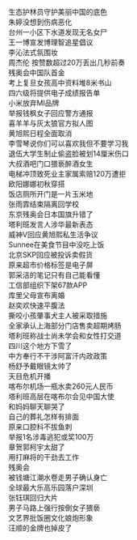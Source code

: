 生态护林员守护美丽中国的底色  
朱婷没想到伤病恶化  
台州一小区下水道发现无名女尸  
王一博宣发博理智追星倡议  
李沁法式氛围妆  
周杰伦 按赞数超过20万丢出几秒前奏  
残奥会中国队首金  
考上复旦女孩高中资料堆8米书山  
四六级将提供电子成绩报告单  
小米放弃MI品牌  
举报钱枫女子回应警方通报  
喜羊羊与灰太狼官方拟人图  
黄旭熙日程全面取消  
李雪琴说你们可以喜欢我但不要学习我  
退伍大学生制止偷盗脸被划14厘米伤口  
大叔酒吧门口猥亵醉酒女生  
电梯冲顶致死业主家属索赔120万遭拒  
欧阳娜娜初秋穿搭  
饭店厕所开门是一片玉米地  
张雨霏结束隔离回学校  
东京残奥会日本国旗升错了  
塔利班发言人涉华最新表态  
威神V回应黄旭熙私生活争议  
Sunnee在美食节目中没吃上饭  
北京SKP回应被投诉卖假货  
原来超市价格标签是电子屏  
郭采洁的笔记只有自己能看懂  
工信部组织下架67款APP  
库里父母宣布离婚  
赵奕欢快速平腹法  
撕咬小孩肇事犬主人被采取措施  
全家承认上海部分门店售卖超期烤肠  
塔利班称战士尚未学会和女性打交道  
四川这个地方下雪了  
中方奉行不干涉阿富汗内政政策  
杨舒予戴眼镜太帅了  
天目危机开播  
喀布尔机场一瓶水卖260元人民币  
塔利班高层在喀布尔会见中国大使  
和妈妈聊天聊哭了  
自己的葬礼怎样有排面  
原来口腔科不拔鱼刺  
举报1名涉毒逃犯或奖100万  
章贺郭柯宇太甜了  
用打麻将的干劲去工作  
残奥会  
被钱塘江潮水卷走男子确认身亡  
全球最大乐高乐园落户深圳  
张钰琪回归大片  
男子马路上强行按倒女子猥亵  
文艺界批饭圈文化娘炮形象  
汪顺的金牌也掉皮了  
